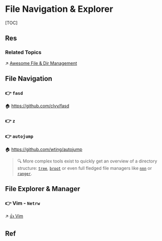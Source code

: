 # File Navigation & Explorer

[TOC]



## Res
### Related Topics
↗ [Awesome File & Dir Management](../../../../../🗺%20CS_Overview/🕶️%20Awesome%20List/📌%20Awesome%20Open%20Source%20CLI%20Software/Awesome%20File%20&%20Dir%20Management.md)



## File Navigation
### 👉 `fasd`
🏠 https://github.com/clvv/fasd


### 👉 `z`


### 👉 `autojump`
🏠 https://github.com/wting/autojump

>  🔍  More complex tools exist to quickly get an overview of a directory structure: [`tree`](https://linux.die.net/man/1/tree), [`broot`](https://github.com/Canop/broot) or even full fledged file managers like [`nnn`](https://github.com/jarun/nnn) or [`ranger`](https://github.com/ranger/ranger).



## File Explorer & Manager
### 👉 Vim - `Netrw`
↗ [👍 Vim](../../../../👩‍💻%20Programming%20Methodology%20and%20Languages/🛠️%20Programming%20Tools%20Chain/Text%20Editors/Vim/👍%20Vim.md)



## Ref

